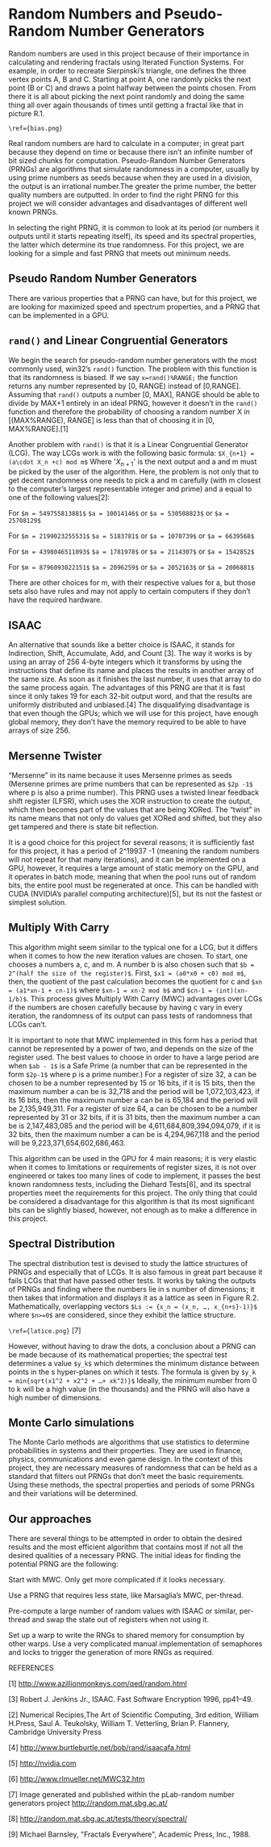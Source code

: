 # Random Numbers and Pseudo-Random Number Generators
Random numbers are used in this project because of their importance in calculating and rendering fractals using Iterated Function Systems. For example, in order to recreate Sierpinski’s triangle, one defines the three vertex points A, B and C. Starting at point A, one randomly picks the next point (B or C) and draws a point halfway between the points chosen. From there it is all about picking the next point randomly and doing the same thing all over again thousands of times until getting a fractal like that in picture R.1.

`\ref={bias.png}`

Real random numbers are hard to calculate in a computer; in great part because they depend on time or because there isn’t an infinite number of bit sized chunks for computation. Pseudo-Random Number Generators (PRNGs) are algorithms that simulate randomness in a computer, usually by using prime numbers as seeds because when they are used in a division, the output is an irrational number.The greater the prime number, the better quality numbers are outputted. In order to find the right PRNG for this project we will consider advantages and disadvantages of different well known PRNGs.

In selecting the right PRNG, it is common to look at its period (or numbers it outputs until it starts repeating itself), its speed and its spectral properties, the latter which determine its true randomness. For this project, we are looking for a simple and fast PRNG that meets out minimum needs.

##  Pseudo Random Number Generators
There are various properties that a PRNG can have, but for this project, we are looking for maximized speed and spectrum properties, and a PRNG that can be implemented in a GPU.

## `rand()` and Linear Congruential Generators
We begin the search for pseudo-random number generators with the most commonly used, win32’s `rand()` function. The problem with this function is that its randomness is biased. 
If we say `x=rand()%RANGE;` the function returns any number represented by [0, RANGE) instead of [0,RANGE]. Assuming that `rand()` outputs a number [0, MAX], RANGE should be able to divide by MAX+1 entirely in an ideal PRNG, however it doesn’t in the `rand()` function and therefore the probability of choosing a random number X in [(MAX%RANGE), RANGE] is less than that of choosing it in [0, MAX%RANGE].[1]

Another problem with `rand()` is that it is a Linear Congruential Generator (LCG).
The way LCGs work is with the following basic formula:
`$X_{n+1} = (a\cdot X_n +c) mod m$`
Where '$X_{n+1}$' is the next output and a and m must be picked by the user of the algorithm. Here, the problem is not only that to get decent randomness one needs to pick a and m carefully (with m closest to the computer’s largest representable integer and prime) and a equal to one of the following values[2]:

 For `$m = 549755813881$`	`$a = 10014146$` or `$a = 530508823$` or `$a = 25708129$`

 For `$m = 2199023255531$`	`$a = 5183781$` or `$a = 1070739$` or `$a = 6639568$`

 For `$m = 4398046511093$`	`$a = 1781978$` or `$a = 2114307$` or `$a = 1542852$`

 For `$m = 8796093022151$`	`$a = 2096259$` or `$a = 2052163$` or `$a = 2006881$`

There are other choices for m, with their respective values for a, but those sets also have rules and may not apply to certain computers if they don’t have the required hardware.

## ISAAC
An alternative that sounds like a better choice is ISAAC, it stands for Indirection, Shift, Accumulate, Add, and Count [3]. The way it works is by using an array of 256 4-byte integers which it transforms by using the instructions that define its name and places the results in another array of the same size. As soon as it finishes the last number, it uses that array to do the same process again. The advantages of this PRNG are that it is fast since it only takes 19 for each 32-bit output word, and that the results are uniformly distributed and unbiased.[4] The disqualifying disadvantage is that even though the GPUs; which we will use for this project, have enough global memory, they don’t have the memory required to be able to have arrays of size 256.

## Mersenne Twister
“Mersenne” in its name because it uses Mersenne primes as seeds (Mersenne primes are prime numbers that can be represented as `$2p -1$` where p is also a prime number). This PRNG uses a twisted linear feedback shift register (LFSR), which uses the XOR instruction to create the output, which then becomes part of the values that are being XORed. The “twist” in its name means that not only do values get XORed and shifted, but they also get tampered and there is state bit reflection.

It is a good choice for this project for several reasons; it is sufficiently fast for this project, it has a period of 2^19937 -1 (meaning the random numbers will not repeat for that many iterations), and it can be implemented on a GPU, however, it requires a large amount of static memory on the GPU, and it operates in batch mode, meaning that when the pool runs out of random bits, the entire pool must be regenerated at once. This can be handled with CUDA (NVIDIA’s parallel computing architecture)[5], but its not the fastest or simplest solution.

## Multiply With Carry
This algorithm might seem similar to the typical one for a LCG, but it differs when it comes to how the new iteration values are chosen. To start, one chooses a numbers a, c, and m. A number b is also chosen such that `$b = 2^(half the size of the register)$`. First, `$x1 = (a0*x0 + c0) mod m$`, then, the quotient of the past calculation becomes the quotient for c and `$xn = (a1*xn-1 + cn-1)$` where `$xn-1 = xn-2 mod b$` and `$cn-1 = (int)(xn-1/b)$`. This process gives Multiply With Carry (MWC) advantages over LCGs if the numbers are chosen carefully because by having c vary in every iteration, the randomness of its output can pass tests of randomness that LCGs can’t. 

It is important to note that MWC implemented in this form has a period that cannot be represented by a power of two, and depends on the size of the register used. The best values to choose in order to have a large period are when `$ab - 1$` is a Safe Prime (a number that can be represented in the form `$2p-1$` where p is a prime number.) For a register of size 32, a can be chosen to be a number represented by 15 or 16 bits, if it is 15 bits, then the maximum number a can be is 32,718 and the period will be 1,072,103,423, if its 16 bits, then the maximum number a can be is 65,184 and the period will be 2,135,949,311. For a register of size 64, a can be chosen to be a number represented by 31 or 32 bits, if it is 31 bits, then the maximum number a can be is 2,147,483,085 and the period will be 4,611,684,809,394,094,079, if it is 32 bits, then the maximum number a can be is 4,294,967,118 and the period will be 9,223,371,654,602,686,463.

This algorithm can be used in the GPU for 4 main reasons; it is very elastic when it comes to limitations or requirements of register sizes, it is not over engineered or takes too many lines of code to implement, it passes the best known randomness tests, including the Diehard Tests[6], and its spectral properties meet the requirements for this project. The only thing that could be considered a disadvantage for this algorithm is that its most significant bits can be slightly biased, however, not enough as to make a difference in this project.

## Spectral Distribution
The spectral distribution test is devised to study the lattice structures of PRNGs and especially that of LCGs. It is also famous in great part because it fails LCGs that that have passed other tests.
It works by taking the outputs of PRNGs and finding where the numbers lie in s number of dimensions; it then takes that information and displays it as a lattice as seen in Figure R.2. Mathematically, overlapping vectors  `$Ls := {x_n = (x_n, …, x_{n+s}-1)}$` where `$n>=0$` are considered, since they exhibit the lattice structure.

`\ref={latice.png}` [7]

However, without having to draw the dots, a conclusion about a PRNG can be made because of its mathematical properties; the spectral test determines a value `$y_k$` which determines the minimum distance between points in the s hyper-planes on which it tests.
The formula is given by `$y_k = min{sqrt(x1^2 + x2^2 + …+ xk^2)}$` 
Ideally, the minimum number from 0 to k will be a high value (in the thousands) and the PRNG will also have a high number of dimensions.

## Monte Carlo simulations
The Monte Carlo methods are algorithms that use statistics to determine probabilities in systems and their properties. They are used in finance, physics, communications and even game design. In the context of this project, they are necessary measures of randomness that can be held as a standard that filters out PRNGs that don’t meet the basic requirements. Using these methods, the spectral properties and periods of some PRNGs and their variations will be determined.

## Our approaches
There are several things to be attempted in order to obtain the desired results and the most efficient algorithm that contains most if not all the desired qualities of a necessary PRNG.
The initial ideas for finding the potential PRNG are the following:

Start with MWC. Only get more complicated if it looks necessary.

Use a PRNG that requires less state, like Marsaglia’s MWC, per-thread.

Pre-compute a large number of random values with ISAAC or similar, per-thread and swap the state out of registers when not using it.

Set up a warp to write the RNGs to shared memory for consumption by other warps. Use a very complicated manual implementation of semaphores and locks to trigger the generation of more RNGs as required.

REFERENCES

[1] http://www.azillionmonkeys.com/qed/random.html

[3] Robert J. Jenkins Jr., ISAAC. Fast Software Encryption 1996, pp41–49.

[2] Numerical Recipies,The Art of Scientific Computing, 3rd edition, William H.Press, Saul A. Teukolsky, William T. Vetterling, Brian P. Flannery, Cambridge University Press

[4] http://www.burtleburtle.net/bob/rand/isaacafa.html

[5] http://nvidia.com

[6] http://www.rlmueller.net/MWC32.htm

[7] Image generated and published within the pLab-random number generators project http://random.mat.sbg.ac.at/

[8] http://random.mat.sbg.ac.at/tests/theory/spectral/

[9] Michael Barnsley, "Fractals Everywhere", Academic Press, Inc., 1988.


